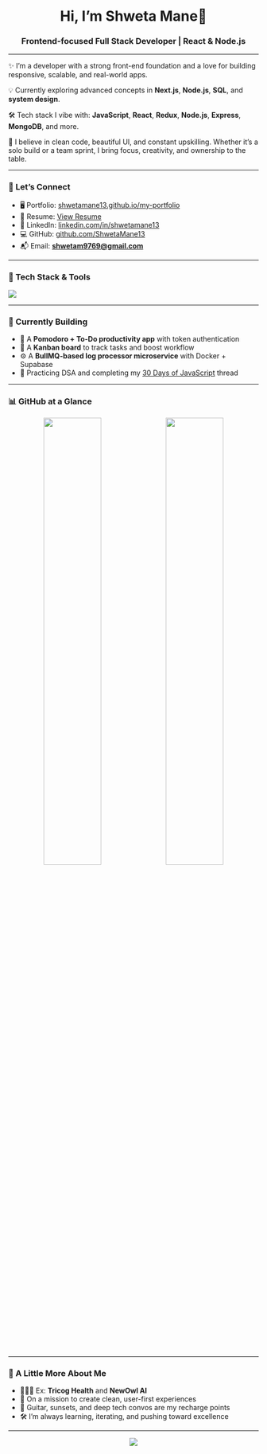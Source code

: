 <h1 align="center">Hi, I’m Shweta Mane👋</h1>
<h3 align="center">Frontend-focused Full Stack Developer | React & Node.js</h3>

---

✨ I’m a developer with a strong front-end foundation and a love for building responsive, scalable, and real-world apps.

💡 Currently exploring advanced concepts in **Next.js**, **Node.js**, **SQL**, and **system design**.

🛠️ Tech stack I vibe with: **JavaScript**, **React**, **Redux**, **Node.js**, **Express**, **MongoDB**, and more.

🧠 I believe in clean code, beautiful UI, and constant upskilling. Whether it’s a solo build or a team sprint, I bring focus, creativity, and ownership to the table.

---

### 🔗 Let’s Connect

- 🖥 Portfolio: [shwetamane13.github.io/my-portfolio](https://shwetamane13.github.io/my-portfolio/)
- 📄 Resume: [View Resume](https://drive.google.com/file/d/1FQIhD56S0dtrsRqSjRIESqolMBePj1EC/view?usp=sharing)
- 💼 LinkedIn: [linkedin.com/in/shwetamane13](https://www.linkedin.com/in/shwetamane13/)
- 💻 GitHub: [github.com/ShwetaMane13](https://github.com/ShwetaMane13)
- 📬 Email: **shwetam9769@gmail.com**

---

### 🔧 Tech Stack & Tools

<p align="left">
  <img src="https://skillicons.dev/icons?i=html,css,js,react,nextjs,redux,nodejs,express,mongodb,redis,tailwind,git,github,docker,postman" />
</p>

---

### 📌 Currently Building

- 🧱 A **Pomodoro + To-Do productivity app** with token authentication  
- 🧩 A **Kanban board** to track tasks and boost workflow  
- ⚙️ A **BullMQ-based log processor microservice** with Docker + Supabase  
- 🎯 Practicing DSA and completing my [30 Days of JavaScript](https://github.com/ShwetaMane13/30-days-of-JavaScript) thread

---

### 📊 GitHub at a Glance

<div align="center">
  <img src="https://github-readme-stats.vercel.app/api?username=shwetamane13&show_icons=true&theme=tokyonight" width="48%" />
  <img src="https://github-readme-streak-stats.herokuapp.com?user=shwetamane13&theme=tokyonight&date_format=M%20j%5B%2C%20Y%5D" width="48%" />
</div>

---

### 🌱 A Little More About Me

- 👩🏻‍💻 Ex: **Tricog Health** and **NewOwl AI**
- 🧭 On a mission to create clean, user-first experiences
- 🎵 Guitar, sunsets, and deep tech convos are my recharge points
- 🛠 I’m always learning, iterating, and pushing toward excellence

---

<p align="center">
  <img src="https://raw.githubusercontent.com/Trilokia/Trilokia/379277808c61ef204768a61bbc5d25bc7798ccf1/bottom_header.svg">
</p>
